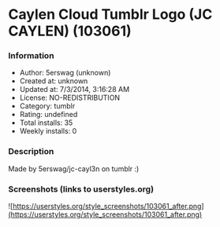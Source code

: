 # Caylen Cloud Tumblr Logo (JC CAYLEN) (103061)

### Information
- Author: 5erswag (unknown)
- Created at: unknown
- Updated at: 7/3/2014, 3:16:28 AM
- License: NO-REDISTRIBUTION
- Category: tumblr
- Rating: undefined
- Total installs: 35
- Weekly installs: 0


### Description
Made by 5erswag/jc-cayl3n on tumblr :)


### Screenshots (links to userstyles.org)
![https://userstyles.org/style_screenshots/103061_after.png](https://userstyles.org/style_screenshots/103061_after.png)


